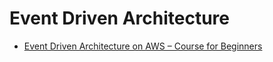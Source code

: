 # Event Driven Architecture

* [Event Driven Architecture on AWS – Course for Beginners](https://www.youtube.com/watch?v=Zr6fnhvJKlw)